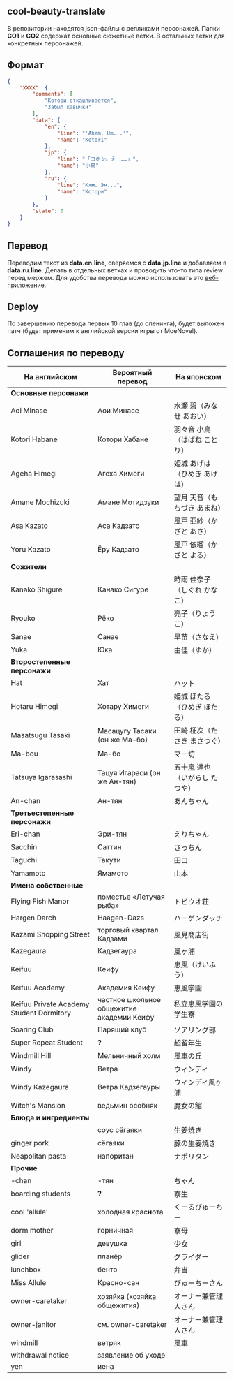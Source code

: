 ## cool-beauty-translate
В репозитории находятся json-файлы с репликами персонажей.
Папки **CO1** и **CO2** содержат основные сюжетные ветки. В остальных ветки для конкретных персонажей.

## Формат
```json
{
    "XXXX": {
        "comments": [
        	"Котори откашливается",
        	"Забыл кавычки"
        ],
        "data": {
            "en": {
                "line": "'Ahem. Um...'",
                "name": "Kotori"
            },
            "jp": {
                "line": "「コホン。えー……」",
                "name": "小鳥"
            },
            "ru": {
                "line": "Кхм. Эм...",
                "name": "Котори"
            }
        },
        "state": 0
    }
}
```

## Перевод
Переводим текст из **data.en.line**, сверяемся с **data.jp.line** и добавляем в **data.ru.line**. Делать в отдельных ветках и проводить что-то типа review перед мержем.
Для удобства перевода можно использовать это [веб-приложение](http://mongolrgata.github.io/mongolrgata-junkbox/trans-ws2json-v2/).

## Deploy
По завершению перевода первых 10 глав (до опенинга), будет выложен патч (будет применим к английской версии игры от MoeNovel).

## Соглашения по переводу
| На английском | Вероятный перевод | На японском |
| ------------- | ----------------- | ----------- |
| **Основные персонажи** | | |
| Aoi Minase                               | Аои Минасе                                | 水瀬 碧（みなせ あおい） |
| Kotori Habane                            | Котори Хабане                             | 羽々音 小鳥（はばね ことり） |
| Ageha Himegi                             | Агеха Химеги                              | 姫城 あげは（ひめぎ あげは） |
| Amane Mochizuki                          | Амане Мотидзуки                           | 望月 天音（もちづき あまね） |
| Asa Kazato                               | Аса Кадзато                               | 風戸 亜紗（かざと あさ） |
| Yoru Kazato                              | Ёру Кадзато                               | 風戸 依瑠（かざと よる） |
| **Сожители** | | |
| Kanako Shigure                           | Канако Сигуре                             | 時雨 佳奈子（しぐれ かなこ） |
| Ryouko                                   | Рёко                                      | 亮子（りょうこ） |
| Sanae                                    | Санае                                     | 早苗（さなえ） |
| Yuka                                     | Юка                                       | 由佳（ゆか） |
| **Второстепенные персонажи** | | |
| Hat                                      | Хат                                       | ハット |
| Hotaru Himegi                            | Хотару Химеги                             | 姫城 ほたる（ひめぎ ほたる） |
| Masatsugu Tasaki                         | Масацугу Тасаки (он же Ма-бо)             | 田崎 柾次（たさき まさつぐ） |
| Ma-bou                                   | Ма-бо                                     | マー坊 |
| Tatsuya Igarasashi                       | Тацуя Игараси (он же Ан-тян)              | 五十嵐 達也（いがらし たつや） |
| An-chan                                  | Ан-тян                                    | あんちゃん |
| **Третьестепенные персонажи** | | |
| Eri-chan                                 | Эри-тян                                   | えりちゃん |
| Sacchin                                  | Саттин                                    | さっちん |
| Taguchi                                  | Такути                                    | 田口 |
| Yamamoto                                 | Ямамото                                   | 山本 |
| **Имена собственные** | | |
| Flying Fish Manor                        | поместье «Летучая рыба»                   | トビウオ荘 |
| Hargen Darch                             | Haagen-Dazs                               | ハーゲンダッチ |
| Kazami Shopping Street                   | торговый квартал Кадзами                  | 風見商店街 |
| Kazegaura                                | Кадзегаура                                | 風ヶ浦 |
| Keifuu                                   | Кеифу                                     | 恵風（けいふう） |
| Keifuu Academy                           | Академия Кеифу                            | 恵風学園 |
| Keifuu Private Academy Student Dormitory | частное школьное общежитие академии Кеифу | 私立恵風学園の学生寮 |
| Soaring Club                             | Парящий клуб                              | ソアリング部 |
| Super Repeat Student                     | **?**                                     | 超留年生 |
| Windmill Hill                            | Мельничный холм                           | 風車の丘 |
| Windy                                    | Ветра                                     | ウィンディ |
| Windy Kazegaura                          | Ветра Кадзегауры                          | ウィンディ風ヶ浦 |
| Witch's Mansion                          | ведьмин особняк                           | 魔女の館 |
| **Блюда и ингредиенты** | | |
|                                          | соус сёгаяки                              | 生姜焼き |
| ginger pork                              | сёгаяки                                   | 豚の生姜焼き |
| Neapolitan pasta                         | напоритан                                 | ナポリタン |
| **Прочие** | | |
| -chan                                    | -тян                                      | ちゃん |
| boarding students                        | **?**                                     | 寮生 |
| cool 'allule'                            | холодная крас**н**ота                     | くーるびゅーちー |
| dorm mother                              | горничная                                 | 寮母 |
| girl                                     | девушка                                   | 少女 |
| glider                                   | планёр                                    | グライダー |
| lunchbox                                 | бенто                                     | 弁当 |
| Miss Allule                              | Красно-сан                                | びゅーちーさん |
| owner-caretaker                          | хозяйка (хозяйка общежития)               | オーナー兼管理人さん |
| owner-janitor                            | см. owner-caretaker                       | オーナー兼管理人さん |
| windmill                                 | ветряк                                    | 風車 |
| withdrawal notice                        | заявление об уходе                        | |
| yen                                      | иена                                      | |
